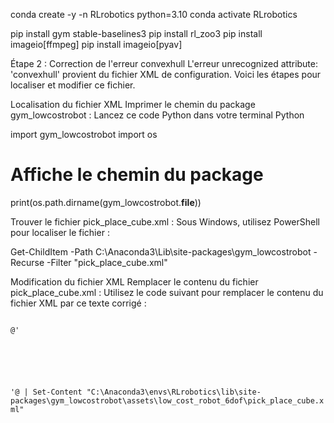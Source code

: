 conda create -y -n RLrobotics python=3.10
conda activate RLrobotics

pip install gym stable-baselines3
pip install rl_zoo3
pip install imageio[ffmpeg]
pip install imageio[pyav]



Étape 2 : Correction de l'erreur convexhull
L'erreur unrecognized attribute: 'convexhull' provient du fichier XML de configuration. Voici les étapes pour localiser et modifier ce fichier.

Localisation du fichier XML
Imprimer le chemin du package gym_lowcostrobot : Lancez ce code Python dans votre terminal Python

import gym_lowcostrobot
import os

# Affiche le chemin du package
print(os.path.dirname(gym_lowcostrobot.__file__))

Trouver le fichier pick_place_cube.xml : Sous Windows, utilisez PowerShell pour localiser le fichier :

Get-ChildItem -Path C:\Anaconda3\Lib\site-packages\gym_lowcostrobot -Recurse -Filter "pick_place_cube.xml"


Modification du fichier XML
Remplacer le contenu du fichier pick_place_cube.xml : Utilisez le code suivant pour remplacer le contenu du fichier XML par ce texte corrigé :


<code>
@'
<mujoco model="low_cost_robot scene">
    <compiler angle="radian" autolimits="true"/>
    <!-- The timestep has a big influence on the contacts stability -->
    <option cone="elliptic" impratio="10" timestep="0.005" gravity="0 0 -9.81"/>
    <include file="follower.xml"/>
    <statistic center="0 0 0.1" extent="0.6"/>
    <visual>
        <headlight diffuse="0.6 0.6 0.6" ambient="0.3 0.3 0.3" specular="0 0 0"/>
        <rgba haze="0.15 0.25 0.35 1"/>
        <global azimuth="150" elevation="-20" offheight="640"/>
    </visual>
    <asset>
        <texture type="skybox" builtin="gradient" rgb1="0.3 0.5 0.7" rgb2="0 0 0" width="512" height="3072"/>
        <texture type="2d" name="groundplane" builtin="checker" mark="edge" rgb1="0.2 0.3 0.4" rgb2="0.1 0.2 0.3"
            markrgb="0.8 0.8 0.8" width="300" height="300"/>
        <material name="groundplane" texture="groundplane" texuniform="true" texrepeat="5 5" reflectance="0.2"/>
    </asset>
    <worldbody>
        <light pos="0 0 3" dir="0 0 -1" directional="false"/>
        <geom name="floor" size="0 0 0.05" type="plane" material="groundplane" pos="0 0 0" friction="0.1"/>
        <body name="cube" pos="0.0 0.2 0.01">
            <freejoint name="red_box_joint"/>
            <inertial pos="0 0 0" mass="10" diaginertia="0.00016667 0.00016667 0.00016667"/>
            <geom friction="0.5" condim="4" pos="0 0 0" size="0.015 0.015 0.015" type="box" name="red_box" rgba="0.5 0 0 1" priority="1"/>
        </body>
        <camera name="camera_front" pos="0.049 0.5 0.225" xyaxes="-0.998 0.056 -0.000 -0.019 -0.335 0.942"/>
        <camera name="camera_top" pos="0 0.1 0.6" euler="0 0 0" mode="fixed"/>
        <camera name="camera_vizu" pos="-0.1 0.6 0.3" quat="-0.15 -0.1 0.6 1"/>
        <geom name="target_region" type="cylinder" pos=".06 .135 0.005" size="0.035 0.01" rgba="0 0 1 0.3" contype="0" conaffinity="0" />
    </worldbody>
</mujoco>
'@ | Set-Content "C:\Anaconda3\envs\RLrobotics\lib\site-packages\gym_lowcostrobot\assets\low_cost_robot_6dof\pick_place_cube.xml"
</code>